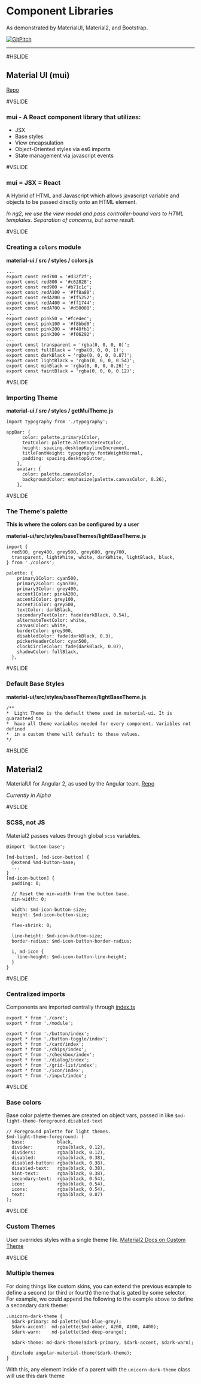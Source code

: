 # Component Libraries

As demonstrated by MaterialUI, Material2, and Bootstrap.

[![GitPitch](https://gitpitch.com/assets/badge.svg)](https://gitpitch.com/prowe214/research/master?grs=github&t=white)

----

#HSLIDE

## Material UI (mui)

[Repo](https://github.com/callemall/material-ui)

#VSLIDE

### mui - A React component library that utilizes:
- JSX
- Base styles
- View encapsulation
- Object-Oriented styles via es6 imports
- State management via javascript events

#VSLIDE

### mui = JSX = React

A Hybrid of HTML and Javascript which allows javascript variable and objects to be passed directly onto an HTML element.

*In ng2, we use the view model and pass controller-bound vars to HTML templates.  Separation of concerns, but same result.*

#VSLIDE

### Creating a `colors` module

**material-ui / src / styles / colors.js**
```
...
export const red700 = '#d32f2f';
export const red800 = '#c62828';
export const red900 = '#b71c1c';
export const redA100 = '#ff8a80';
export const redA200 = '#ff5252';
export const redA400 = '#ff1744';
export const redA700 = '#d50000';
...
export const pink50 = '#fce4ec';
export const pink100 = '#f8bbd0';
export const pink200 = '#f48fb1';
export const pink300 = '#f06292';
...
export const transparent = 'rgba(0, 0, 0, 0)';
export const fullBlack = 'rgba(0, 0, 0, 1)';
export const darkBlack = 'rgba(0, 0, 0, 0.87)';
export const lightBlack = 'rgba(0, 0, 0, 0.54)';
export const minBlack = 'rgba(0, 0, 0, 0.26)';
export const faintBlack = 'rgba(0, 0, 0, 0.12)';

```

#VSLIDE

### Importing Theme

**material-ui / src / styles / getMuiTheme.js**
```
import typography from './typography';

appBar: {
      color: palette.primary1Color,
      textColor: palette.alternateTextColor,
      height: spacing.desktopKeylineIncrement,
      titleFontWeight: typography.fontWeightNormal,
      padding: spacing.desktopGutter,
    },
    avatar: {
      color: palette.canvasColor,
      backgroundColor: emphasize(palette.canvasColor, 0.26),
    },
```

#VSLIDE

### The Theme's palette

**This is where the colors can be configured by a user**

**material-ui/src/styles/baseThemes/lightBaseTheme.js**
```
import {
  red500, grey400, grey500, grey600, grey700,
  transparent, lightWhite, white, darkWhite, lightBlack, black,
} from './colors';

palette: {
    primary1Color: cyan500,
    primary2Color: cyan700,
    primary3Color: grey400,
    accent1Color: pinkA200,
    accent2Color: grey100,
    accent3Color: grey500,
    textColor: darkBlack,
    secondaryTextColor: fade(darkBlack, 0.54),
    alternateTextColor: white,
    canvasColor: white,
    borderColor: grey300,
    disabledColor: fade(darkBlack, 0.3),
    pickerHeaderColor: cyan500,
    clockCircleColor: fade(darkBlack, 0.07),
    shadowColor: fullBlack,
  },
```

#VSLIDE

### Default Base Styles

**material-ui/src/styles/baseThemes/lightBaseTheme.js**
```
/**
*  Light Theme is the default theme used in material-ui. It is guaranteed to
*  have all theme variables needed for every component. Variables not defined
*  in a custom theme will default to these values.
*/
```

#HSLIDE

## Material2

MaterialUI for Angular 2, as used by the Angular team.
[Repo](https://github.com/angular/material2)

*Currently in Alpha*

#VSLIDE

### SCSS, not JS

Material2 passes values through global `scss` variables.

```
@import 'button-base';

[md-button], [md-icon-button] {
  @extend %md-button-base;
  ...
}
[md-icon-button] {
  padding: 0;

  // Reset the min-width from the button base.
  min-width: 0;

  width: $md-icon-button-size;
  height: $md-icon-button-size;

  flex-shrink: 0;

  line-height: $md-icon-button-size;
  border-radius: $md-icon-button-border-radius;

  i, md-icon {
    line-height: $md-icon-button-line-height;
  }
}
```

#VSLIDE

### Centralized imports

Components are imported centrally through [index.ts](https://github.com/angular/material2/blob/master/src/lib/index.ts)

```
export * from './core';
export * from './module';

export * from './button/index';
export * from './button-toggle/index';
export * from './card/index';
export * from './chips/index';
export * from './checkbox/index';
export * from './dialog/index';
export * from './grid-list/index';
export * from './icon/index';
export * from './input/index';
```

#VSLIDE

### Base colors

Base color palette themes are created on object vars, passed in like `$md-light-theme-foreground.disabled-text`

```
// Foreground palette for light themes.
$md-light-theme-foreground: (
  base:            black,
  divider:         rgba(black, 0.12),
  dividers:        rgba(black, 0.12),
  disabled:        rgba(black, 0.38),
  disabled-button: rgba(black, 0.38),
  disabled-text:   rgba(black, 0.38),
  hint-text:       rgba(black, 0.38),
  secondary-text:  rgba(black, 0.54),
  icon:            rgba(black, 0.54),
  icons:           rgba(black, 0.54),
  text:            rgba(black, 0.87)
);
```

#VSLIDE

### Custom Themes

User overrides styles with a single theme file.  [Material2 Docs on Custom Theme](https://github.com/angular/material2/blob/master/guides/theming.md#defining-a-custom-theme)

#VSLIDE

### Multiple themes

For doing things like custom skins, you can extend the previous example to define a second (or third or fourth) theme that is gated by some selector. For example, we could append the following to the example above to define a secondary dark theme:

```
.unicorn-dark-theme {
  $dark-primary: md-palette($md-blue-grey);
  $dark-accent:  md-palette($md-amber, A200, A100, A400);
  $dark-warn:    md-palette($md-deep-orange);

  $dark-theme: md-dark-theme($dark-primary, $dark-accent, $dark-warn);

  @include angular-material-theme($dark-theme);
}
```

With this, any element inside of a parent with the `unicorn-dark-theme` class will use this dark theme
